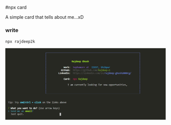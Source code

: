 
#npx card

A simple card that tells about me...xD

### write
`npx rajdeep2k`

![image](./Images/2.PNG)